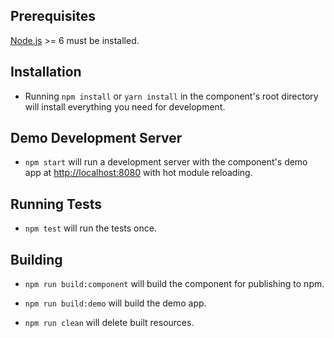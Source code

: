 ## Prerequisites

[Node.js](http://nodejs.org/) >= 6 must be installed.

## Installation

- Running `npm install` or `yarn install` in the component's root directory will install everything you need for development.

## Demo Development Server

- `npm start` will run a development server with the component's demo app at [http://localhost:8080](http://localhost:8080) with hot module reloading.

## Running Tests

- `npm test` will run the tests once.

## Building

- `npm run build:component` will build the component for publishing to npm.

- `npm run build:demo` will build the demo app.

- `npm run clean` will delete built resources.
